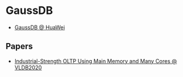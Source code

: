 # GaussDB

- [GaussDB @ HuaWei](https://e.huawei.com/cn/products/cloud-computing-dc/gaussdb)

## Papers
- [Industrial-Strength OLTP Using Main Memory and Many
Cores @ VLDB2020](http://www.vldb.org/pvldb/vol13/p3099-avni.pdf)